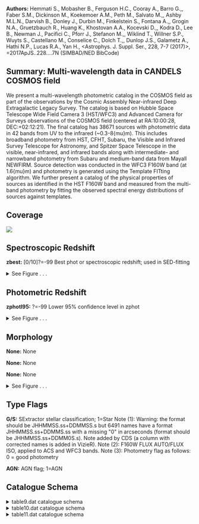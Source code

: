 

**Authors:** Hemmati S., Mobasher B., Ferguson H.C., Cooray A., Barro G.,, Faber S.M., Dickinson M., Koekemoer A.M., Peth M., Salvato M.,, Ashby M.L.N., Darvish B., Donley J., Durbin M., Finkelstein S., Fontana A.,, Grogin N.A., Gruetzbauch R., Huang K., Khostovan A.A., Kocevski D.,, Kodra D., Lee B., Newman J., Pacifici C., Pforr J., Stefanon M.,, Wiklind T., Willner S.P., Wuyts S., Castellano M., Conselice C., Dolch T.,, Dunlop J.S., Galametz A., Hathi N.P., Lucas R.A., Yan H., <Astrophys. J. Suppl. Ser., 228, 7-7 (2017)>, =2017ApJS..228....7N (SIMBAD/NED BibCode)

## Summary: Multi-wavelength data in CANDELS COSMOS field

We present a multi-wavelength photometric catalog in the COSMOS field as part of the observations by the Cosmic Assembly Near-infrared Deep Extragalactic Legacy Survey. The catalog is based on Hubble Space Telescope Wide Field Camera 3 (HST/WFC3) and Advanced Camera for Surveys observations of the COSMOS field (centered at RA:10:00:28, DEC:+02:12:21). The final catalog has 38671 sources with photometric data in 42 bands from UV to the infrared (~0.3-8{mu}m). This includes broadband photometry from HST, CFHT, Subaru, the Visible and Infrared Survey Telescope for Astronomy, and Spitzer Space Telescope in the visible, near-infrared, and infrared bands along with intermediate- and narrowband photometry from Subaru and medium-band data from Mayall NEWFIRM. Source detection was conducted in the WFC3 F160W band (at 1.6{mu}m) and photometry is generated using the Template FITting algorithm. We further present a catalog of the physical properties of sources as identified in the HST F160W band and measured from the multi-band photometry by fitting the observed spectral energy distributions of sources against templates.

## Coverage 

 

 
![](https://github.com/joshgithubbin/Lestrade/blob/main/pages/J_ApJS_228_7/im/coverage.png?raw=true)

## Spectroscopic Redshift 



**zbest:** [0/10]?=-99 Best phot or spectroscopic redshift; used in SED-fitting 




<details><summary>See Figure . . .</summary>

![](https://github.com/joshgithubbin/Lestrade/blob/main/pages/J_ApJS_228_7/im/ZSP.png?raw=true)

</details>

## Photometric Redshift 



**zphotl95:** ?=-99 Lower 95% confidence level in zphot 




<details><summary>See Figure . . .</summary>

![](https://github.com/joshgithubbin/Lestrade/blob/main/pages/J_ApJS_228_7/im//ZPH.png?raw=true)

</details>

## Morphology 



**None:** None 

**None:** None 

**None:** None 




<details><summary>See Figure . . .</summary>

![](https://github.com/joshgithubbin/Lestrade/blob/main/pages/J_ApJS_228_7/im//morphology.png?raw=true)

</details>
                      
## Type Flags 



**G/S:** SExtractor stellar classification; 1=Star Note (1): Warning: the format should be JHHMMSS.ss+DDMMSS.s but 6491 names have a format JHHMMSS.ss+DDMMS.ss with a missing "0" in arcseconds (format should be JHHMMSS.ss+DDMM0S.s). Note added by CDS (a column with corrected names is added in VizieR). Note (2): F160W FLUX AUTO/FLUX ISO, applied to ACS and WFC3 bands. Note (3): Photometry flag as follows: 0 = good photometry

**AGN:** AGN flag; 1=AGN



## Catalogue Schema 



<details>
<summary>table9.dat catalogue schema</summary>

| Bytes    | Format   | Units   | Label     | Explanations                                                                                                                                                                                                                                                                                                                                                                                                                       |
|:---------|:---------|:--------|:----------|:-----------------------------------------------------------------------------------------------------------------------------------------------------------------------------------------------------------------------------------------------------------------------------------------------------------------------------------------------------------------------------------------------------------------------------------|
| 1-   5   | I5       | ---     | Seq       | SExtractor identifier from F160W image (<[NHM2017] NNNNN> in Simbad)                                                                                                                                                                                                                                                                                                                                                               |
| 7-  27   | A21      | ---     | ---       | [CANDELS_COSMOS_F160W_]                                                                                                                                                                                                                                                                                                                                                                                                            |
| 28-  46  | A19      | ---     | ID        | IAU designation (1)                                                                                                                                                                                                                                                                                                                                                                                                                |
| 48-  57  | F10.6    | deg     | RAdeg     | Right Ascension in decimal degrees (J2000)                                                                                                                                                                                                                                                                                                                                                                                         |
| 59-  66  | F8.6     | deg     | DEdeg     | Declination in decimal degrees (J2000)                                                                                                                                                                                                                                                                                                                                                                                             |
| 68-  77  | F10.3    | uJy     | APCOR     | [-19091/102557] Aperture correction (2)                                                                                                                                                                                                                                                                                                                                                                                            |
| 79-  88  | E10.3    | uJy     | uCFHT     | [-6.1/5239] CFHT/MegaCam u band flux density                                                                                                                                                                                                                                                                                                                                                                                       |
| 90-  98  | E9.3     | uJy     | e_uCFHT   | [0.0006/1.5] Uncertainty in uCFHT                                                                                                                                                                                                                                                                                                                                                                                                  |
| 100- 109 | E10.3    | uJy     | gCFHT     | [-10.1/3489] CFHT/MegaCam g band flux density                                                                                                                                                                                                                                                                                                                                                                                      |
| 111- 119 | E9.3     | uJy     | e_gCFHT   | [0.0003/1.1] Uncertainty in gCFHT                                                                                                                                                                                                                                                                                                                                                                                                  |
| 121- 130 | E10.3    | uJy     | rCFHT     | [-11.1/3520] CFHT/MegaCam r band flux density                                                                                                                                                                                                                                                                                                                                                                                      |
| 132- 140 | E9.3     | uJy     | e_rCFHT   | [0.0004/1.2] Uncertainty in rCFHT                                                                                                                                                                                                                                                                                                                                                                                                  |
| 142- 151 | E10.3    | uJy     | iCFHT     | [-4.7/2560] CFHT/MegaCam i band flux density                                                                                                                                                                                                                                                                                                                                                                                       |
| 153- 161 | E9.3     | uJy     | e_iCFHT   | [0.0006/1.2] Uncertainty in iCFHT                                                                                                                                                                                                                                                                                                                                                                                                  |
| 163- 172 | E10.3    | uJy     | zCFHT     | [-13.5/8024] CFHT/MegaCam z band flux density                                                                                                                                                                                                                                                                                                                                                                                      |
| 174- 182 | E9.3     | uJy     | e_zCFHT   | [0.001/3] Uncertainty in zCFHT                                                                                                                                                                                                                                                                                                                                                                                                     |
| 184- 193 | E10.3    | uJy     | BSub      | [-0.05/199] Subaru/Suprime-Cam B band flux density                                                                                                                                                                                                                                                                                                                                                                                 |
| 195- 203 | E9.3     | uJy     | e_BSub    | [0.0001/0.3] Uncertainy in BSub                                                                                                                                                                                                                                                                                                                                                                                                    |
| 205- 214 | E10.3    | uJy     | gSub      | [-0.3/317] Subaru/Suprime-Cam g band flux density                                                                                                                                                                                                                                                                                                                                                                                  |
| 216- 224 | E9.3     | uJy     | e_gSub    | [0.0009/0.7] Uncertainy in gSub                                                                                                                                                                                                                                                                                                                                                                                                    |
| 226- 235 | E10.3    | uJy     | VSub      | [-0.2/314.1] Subaru/Suprime-Cam V band flux density                                                                                                                                                                                                                                                                                                                                                                                |
| 237- 245 | E9.3     | uJy     | e_VSub    | [0.0005/0.4] Uncertainy in VSub                                                                                                                                                                                                                                                                                                                                                                                                    |
| 247- 256 | E10.3    | uJy     | rSub      | [-0.2/447.5] Subaru/Suprime-Cam r band flux density                                                                                                                                                                                                                                                                                                                                                                                |
| 258- 266 | E9.3     | uJy     | e_rSub    | [0.0004/0.5] Uncertainy in rSub                                                                                                                                                                                                                                                                                                                                                                                                    |
| 268- 277 | E10.3    | uJy     | iSub      | [-0.2/667] Subaru/Suprime-Cam i band flux density                                                                                                                                                                                                                                                                                                                                                                                  |
| 279- 287 | E9.3     | uJy     | e_iSub    | [0.0004/1.2] Uncertainy in iSub                                                                                                                                                                                                                                                                                                                                                                                                    |
| 289- 298 | E10.3    | uJy     | zSub      | [-0.8/1000] Subaru/Suprime-Cam z band flux density                                                                                                                                                                                                                                                                                                                                                                                 |
| 300- 308 | E9.3     | uJy     | e_zSub    | [0.002/0.9] Uncertainy in zSub                                                                                                                                                                                                                                                                                                                                                                                                     |
| 310- 319 | E10.3    | uJy     | F606W     | [-3980/21960]?=-99 HST/ACS F606W band flux density                                                                                                                                                                                                                                                                                                                                                                                 |
| 321- 330 | E10.3    | uJy     | e_F606W   | [0/252]?=-99 Uncertainy in F606W                                                                                                                                                                                                                                                                                                                                                                                                   |
| 332- 341 | E10.3    | uJy     | F814W     | [-6487/31500]?=-99 HST/ACS F814W band flux density                                                                                                                                                                                                                                                                                                                                                                                 |
| 343- 352 | E10.3    | uJy     | e_F814W   | [0/386]?=-99 Uncertainy in F814W                                                                                                                                                                                                                                                                                                                                                                                                   |
| 354- 363 | E10.3    | uJy     | F125W     | [/14590]?=-99 HST/WFC3 F125W band flux density                                                                                                                                                                                                                                                                                                                                                                                     |
| 365- 374 | E10.3    | uJy     | e_F125W   | [0/13]?=-99 Uncertainy in F125W                                                                                                                                                                                                                                                                                                                                                                                                    |
| 376- 385 | E10.3    | uJy     | F160W     | [/27850]?=-99 HST/WFC3 F160W band flux density                                                                                                                                                                                                                                                                                                                                                                                     |
| 387- 396 | E10.3    | uJy     | e_F160W   | [0/13]?=-99 Uncertainy in F160W                                                                                                                                                                                                                                                                                                                                                                                                    |
| 398- 407 | E10.3    | uJy     | YVISTA    | [-6.3/24760] UltraVISTA Y band flux density                                                                                                                                                                                                                                                                                                                                                                                        |
| 409- 417 | E9.3     | uJy     | e_YVISTA  | [0.003/1.4] Uncertainty in YVISTA                                                                                                                                                                                                                                                                                                                                                                                                  |
| 419- 428 | E10.3    | uJy     | JVISTA    | [-1.8/12180] UltraVISTA J band flux density                                                                                                                                                                                                                                                                                                                                                                                        |
| 430- 438 | E9.3     | uJy     | e_JVISTA  | [0.004/0.8] Uncertainty in JVISTA                                                                                                                                                                                                                                                                                                                                                                                                  |
| 440- 449 | E10.3    | uJy     | HVISTA    | [-2.7/19080] UltraVISTA H band flux density                                                                                                                                                                                                                                                                                                                                                                                        |
| 451- 459 | E9.3     | uJy     | e_HVISTA  | [0.005/1.4] Uncertainty in HVISTA                                                                                                                                                                                                                                                                                                                                                                                                  |
| 461- 470 | E10.3    | uJy     | KsVISTA   | [-2.2/14520] UltraVISTA Ks  band flux density                                                                                                                                                                                                                                                                                                                                                                                      |
| 472- 480 | E9.3     | uJy     | e_KsVISTA | [0.007/0.9] Uncertainty in KsVISTA                                                                                                                                                                                                                                                                                                                                                                                                 |
| 482- 491 | E10.3    | uJy     | 3.4IRAC   | [-147/8816] Spitzer/IRAC 3.4um band flux density                                                                                                                                                                                                                                                                                                                                                                                   |
| 493- 501 | E9.3     | uJy     | e_3.4IRAC | [0.01/2] Uncertainty in 3.4IRAC                                                                                                                                                                                                                                                                                                                                                                                                    |
| 503- 512 | E10.3    | uJy     | 4.5IRAC   | [-93/5790] Spitzer/IRAC 4.5um band flux density                                                                                                                                                                                                                                                                                                                                                                                    |
| 514- 522 | E9.3     | uJy     | e_4.5IRAC | [0.01/1.7] Uncertainty in 4.5IRAC                                                                                                                                                                                                                                                                                                                                                                                                  |
| 524- 533 | E10.3    | uJy     | 5.8IRAC   | [-151/5548] Spitzer/IRAC 5.8um band flux density                                                                                                                                                                                                                                                                                                                                                                                   |
| 535- 544 | E10.3    | uJy     | e_5.8IRAC | [0.3/39]?=-99 Uncertainty in 5.8IRAC                                                                                                                                                                                                                                                                                                                                                                                               |
| 546- 555 | E10.3    | uJy     | 8.0IRAC   | [-151/3038] Spitzer/IRAC 8.0um band flux density                                                                                                                                                                                                                                                                                                                                                                                   |
| 557- 566 | E10.3    | uJy     | e_8.0IRAC | [0.3/45]?=-99 Uncertainty in 8.0IRAC                                                                                                                                                                                                                                                                                                                                                                                               |
| 568- 577 | E10.3    | uJy     | J1NFIRM   | [-224/12030] NEWFIRM J1 band flux density                                                                                                                                                                                                                                                                                                                                                                                          |
| 579- 587 | E9.3     | uJy     | e_J1NFIRM | [0.005/1.5] Uncertainty in J1NFIRM                                                                                                                                                                                                                                                                                                                                                                                                 |
| 589- 598 | E10.3    | uJy     | J2NFIRM   | [-159/11400] NEWFIRM J2 band flux density                                                                                                                                                                                                                                                                                                                                                                                          |
| 600- 608 | E9.3     | uJy     | e_J2NFIRM | [0.008/2.2] Uncertainty in J2NFIRM                                                                                                                                                                                                                                                                                                                                                                                                 |
| 610- 619 | E10.3    | uJy     | J3NFIRM   | [-165/9385] NEWFIRM J3 band flux density                                                                                                                                                                                                                                                                                                                                                                                           |
| 621- 629 | E9.3     | uJy     | e_J3NFIRM | [0.009/4] Uncertainty in J3NFIRM                                                                                                                                                                                                                                                                                                                                                                                                   |
| 631- 640 | E10.3    | uJy     | H1NFIRM   | [-144/16760] NEWFIRM H1 band flux density                                                                                                                                                                                                                                                                                                                                                                                          |
| 642- 650 | E9.3     | uJy     | e_H1NFIRM | [0.01/6.3] Uncertainty in H1NFIRM                                                                                                                                                                                                                                                                                                                                                                                                  |
| 652- 661 | E10.3    | uJy     | H2NFIRM   | [-309/18360] NEWFIRM H2 band flux density                                                                                                                                                                                                                                                                                                                                                                                          |
| 663- 671 | E9.3     | uJy     | e_H2NFIRM | [0.02/5] Uncertainty in H2NFIRM                                                                                                                                                                                                                                                                                                                                                                                                    |
| 673- 682 | E10.3    | uJy     | KNFIRM    | [-214/18980] NEWFIRM K band flux density                                                                                                                                                                                                                                                                                                                                                                                           |
| 684- 692 | E9.3     | uJy     | e_KNFIRM  | [0.02/17] Uncertainty in KNFIRM                                                                                                                                                                                                                                                                                                                                                                                                    |
| 694- 703 | E10.3    | uJy     | Sub427    | [-1/1967] Subaru IB427 (4263{AA}) band flux density                                                                                                                                                                                                                                                                                                                                                                                |
| 705- 713 | E9.3     | uJy     | e_Sub427  | [0.0009/1.1] Uncertainty in Sub427                                                                                                                                                                                                                                                                                                                                                                                                 |
| 715- 724 | E10.3    | uJy     | Sub464    | [-1.7/2521] Subaru IB464 (4635{AA}) band flux density                                                                                                                                                                                                                                                                                                                                                                              |
| 726- 734 | E9.3     | uJy     | e_Sub464  | [0.002/1.4] Uncertainty in Sub464                                                                                                                                                                                                                                                                                                                                                                                                  |
| 736- 745 | E10.3    | uJy     | Sub484    | [-0.5/665] Subaru IA484 (4849{AA}) band flux density                                                                                                                                                                                                                                                                                                                                                                               |
| 747- 755 | E9.3     | uJy     | e_Sub484  | [0.0008/0.8] Uncertainty in Sub484                                                                                                                                                                                                                                                                                                                                                                                                 |
| 757- 766 | E10.3    | uJy     | Sub505    | [-1.1/1724] Subaru IB505 (5062{AA}) band flux density                                                                                                                                                                                                                                                                                                                                                                              |
| 768- 776 | E9.3     | uJy     | e_Sub505  | [0.001/1] Uncertainty in Sub505                                                                                                                                                                                                                                                                                                                                                                                                    |
| 778- 787 | E10.3    | uJy     | Sub527    | [-0.2/747] Subaru IA527 (5261{AA}) band flux density                                                                                                                                                                                                                                                                                                                                                                               |
| 789- 797 | E9.3     | uJy     | e_Sub527  | [0.0007/0.8] Uncertainty in Sub527                                                                                                                                                                                                                                                                                                                                                                                                 |
| 799- 808 | E10.3    | uJy     | Sub574    | [-3.2/1584] Subaru IB574 (5764{AA}) band flux density                                                                                                                                                                                                                                                                                                                                                                              |
| 810- 818 | E9.3     | uJy     | e_Sub574  | [0.002/1.1] Uncertainty in Sub574                                                                                                                                                                                                                                                                                                                                                                                                  |
| 820- 829 | E10.3    | uJy     | Sub624    | [-1.7/903] Subaru IA624 (6232{AA}) band flux density                                                                                                                                                                                                                                                                                                                                                                               |
| 831- 839 | E9.3     | uJy     | e_Sub624  | [0.0008/0.8] Uncertainty in Sub624                                                                                                                                                                                                                                                                                                                                                                                                 |
| 841- 850 | E10.3    | uJy     | Sub679    | [-3/1456] Subaru IA679 (6780{AA}) band flux density                                                                                                                                                                                                                                                                                                                                                                                |
| 852- 860 | E9.3     | uJy     | e_Sub679  | [0.001/1] Uncertainty in Sub679                                                                                                                                                                                                                                                                                                                                                                                                    |
| 862- 871 | E10.3    | uJy     | Sub709    | [-1.3/933] Subaru IB709 (7073{AA}) band flux density                                                                                                                                                                                                                                                                                                                                                                               |
| 873- 881 | E9.3     | uJy     | e_Sub709  | [0.001/0.8] Uncertainty in Sub709                                                                                                                                                                                                                                                                                                                                                                                                  |
| 883- 892 | E10.3    | uJy     | Sub711    | [-1.8/2031] Subaru NB711 (7120{AA}) band flux density                                                                                                                                                                                                                                                                                                                                                                              |
| 894- 902 | E9.3     | uJy     | e_Sub711  | [0.001/1.2] Uncertainty in Sub711                                                                                                                                                                                                                                                                                                                                                                                                  |
| 904- 913 | E10.3    | uJy     | Sub738    | [-2/978] Subaru IA738 (7361{AA}) band flux density                                                                                                                                                                                                                                                                                                                                                                                 |
| 915- 923 | E9.3     | uJy     | e_Sub738  | [0.001/0.9] Uncertainty in Sub738                                                                                                                                                                                                                                                                                                                                                                                                  |
| 925- 934 | E10.3    | uJy     | Sub767    | [-1.9/1485] Subaru IA767 (7684{AA}) band flux density                                                                                                                                                                                                                                                                                                                                                                              |
| 936- 944 | E9.3     | uJy     | e_Sub767  | [0.002/1] Uncertainty in Sub767                                                                                                                                                                                                                                                                                                                                                                                                    |
| 946- 955 | E10.3    | uJy     | Sub816    | [-2/1537] Subaru NB816 (8149{AA}) band flux density                                                                                                                                                                                                                                                                                                                                                                                |
| 957- 965 | E9.3     | uJy     | e_Sub816  | [0.001/1] Uncertainty in Sub816                                                                                                                                                                                                                                                                                                                                                                                                    |
| 967- 976 | E10.3    | uJy     | Sub827    | [-4.6/1307] Subaru IB827 (8244{AA}) band flux density                                                                                                                                                                                                                                                                                                                                                                              |
| 978- 986 | E9.3     | uJy     | e_Sub827  | [0.002/1] Uncertainty in Sub827                                                                                                                                                                                                                                                                                                                                                                                                    |
| 988- 994 | F7.3     | pix     | FWHM      | [-2.3/444] SExtractor F160W image Full-Width at Half-Maximum                                                                                                                                                                                                                                                                                                                                                                       |
| 996- 996 | I1       | ---     | Flag      | [0/2]? Photometry flag (0=good) (3)                                                                                                                                                                                                                                                                                                                                                                                                |
| 998-1001 | F4.2     | ---     | G/S       | SExtractor stellar classification; 1=Star Note (1): Warning: the format should be JHHMMSS.ss+DDMMSS.s but 6491 names have a format JHHMMSS.ss+DDMMS.ss with a missing "0" in arcseconds (format should be JHHMMSS.ss+DDMM0S.s). Note added by CDS (a column with corrected names is added in VizieR). Note (2): F160W FLUX AUTO/FLUX ISO, applied to ACS and WFC3 bands. Note (3): Photometry flag as follows: 0 = good photometry |
| 1        | =        | bright  | stars     | and spikes associated with those stars; photometry for objects contaminated by this would be unreliable                                                                                                                                                                                                                                                                                                                            |
| 2        | =        | edges   | of        | the image as measured from the F160W rms maps.                                                                                                                                                                                                                                                                                                                                                                                     |

**Note**: Warning: the format should be JHHMMSS.ss+DDMMSS.s but 6491 names
    have a format JHHMMSS.ss+DDMMS.ss with a missing "0" in arcseconds
    (format should be JHHMMSS.ss+DDMM0S.s). Note added by CDS (a column with
    corrected names is added in VizieR).
Note (2): F160W FLUX AUTO/FLUX ISO, applied to ACS and WFC3 bands.
Note (3): Photometry flag as follows:
    0 = good photometry
    1 = bright stars and spikes associated with those stars; photometry for
         objects contaminated by this would be unreliable
    2 = edges of the image as measured from the F160W rms maps.

</details>

<details>
<summary>table10.dat catalogue schema</summary>

| Bytes   | Format   | Units        | Label      | Explanations                                                                                                                                                                                                                                                                                                                                                                                                                                                                                                                                                                                                                                                                                                                                                       |
|:--------|:---------|:-------------|:-----------|:-------------------------------------------------------------------------------------------------------------------------------------------------------------------------------------------------------------------------------------------------------------------------------------------------------------------------------------------------------------------------------------------------------------------------------------------------------------------------------------------------------------------------------------------------------------------------------------------------------------------------------------------------------------------------------------------------------------------------------------------------------------------|
| 1-  5   | I5       | ---          | Seq        | SExtractor identifier from F160W image (<[NHM2017] NNNNN> in Simbad)                                                                                                                                                                                                                                                                                                                                                                                                                                                                                                                                                                                                                                                                                               |
| 7- 14   | F8.4     | ---          | zspec      | [0.0027/2.5]?=-99 Spectroscopic redshift                                                                                                                                                                                                                                                                                                                                                                                                                                                                                                                                                                                                                                                                                                                           |
| 16- 18  | I3       | ---          | q_zspec    | [-99/3] Quality flag on zspec (1)                                                                                                                                                                                                                                                                                                                                                                                                                                                                                                                                                                                                                                                                                                                                  |
| 20- 26  | F7.3     | ---          | Wuyts      | [0/10]?=-99 Wuyts photometric redshift (2)                                                                                                                                                                                                                                                                                                                                                                                                                                                                                                                                                                                                                                                                                                                         |
| 28- 34  | F7.3     | ---          | 68lWuyts   | ?=-99 Lower 68% confidence level in 68lWuyts                                                                                                                                                                                                                                                                                                                                                                                                                                                                                                                                                                                                                                                                                                                       |
| 36- 42  | F7.3     | ---          | 68uWuyts   | ?=-99 Upper 68% confidence level in 68uWuyts                                                                                                                                                                                                                                                                                                                                                                                                                                                                                                                                                                                                                                                                                                                       |
| 44- 50  | F7.3     | ---          | 95lWuyts   | ?=-99 Lower 95% confidence level in 95lWuyts                                                                                                                                                                                                                                                                                                                                                                                                                                                                                                                                                                                                                                                                                                                       |
| 52- 58  | F7.3     | ---          | 95uWuyts   | ?=-99 Upper 95% confidence level in 95uWuyts                                                                                                                                                                                                                                                                                                                                                                                                                                                                                                                                                                                                                                                                                                                       |
| 60- 65  | F6.3     | ---          | Pforr      | [0.001/10] Pforr photometric redshift (2)                                                                                                                                                                                                                                                                                                                                                                                                                                                                                                                                                                                                                                                                                                                          |
| 67- 71  | F5.3     | ---          | 68lPforr   | Lower 68% confidence level in 68lPforr                                                                                                                                                                                                                                                                                                                                                                                                                                                                                                                                                                                                                                                                                                                             |
| 73- 78  | F6.3     | ---          | 68uPforr   | Upper 68% confidence level in 68uPforr                                                                                                                                                                                                                                                                                                                                                                                                                                                                                                                                                                                                                                                                                                                             |
| 80- 84  | F5.3     | ---          | 95lPforr   | Lower 95% confidence level in 95lPforr                                                                                                                                                                                                                                                                                                                                                                                                                                                                                                                                                                                                                                                                                                                             |
| 86- 91  | F6.3     | ---          | 95uPforr   | Upper 95% confidence level in 95uPforr                                                                                                                                                                                                                                                                                                                                                                                                                                                                                                                                                                                                                                                                                                                             |
| 93- 98  | F6.3     | ---          | Wiklind    | [0.05/10] Wiklind photometric redshift (2)                                                                                                                                                                                                                                                                                                                                                                                                                                                                                                                                                                                                                                                                                                                         |
| 100-104 | F5.3     | ---          | 68lWiklind | Lower 68% confidence level in 68lWiklind                                                                                                                                                                                                                                                                                                                                                                                                                                                                                                                                                                                                                                                                                                                           |
| 106-111 | F6.3     | ---          | 68uWiklind | Upper 68% confidence level in 68uWiklind                                                                                                                                                                                                                                                                                                                                                                                                                                                                                                                                                                                                                                                                                                                           |
| 113-117 | F5.3     | ---          | 95lWiklind | Lower 95% confidence level in 95lWiklind                                                                                                                                                                                                                                                                                                                                                                                                                                                                                                                                                                                                                                                                                                                           |
| 119-124 | F6.3     | ---          | 95uWiklind | Upper 95% confidence level in 95uWiklind                                                                                                                                                                                                                                                                                                                                                                                                                                                                                                                                                                                                                                                                                                                           |
| 126-130 | F5.3     | ---          | Finkel     | [0/10] Finkelstein photometric redshift (2)                                                                                                                                                                                                                                                                                                                                                                                                                                                                                                                                                                                                                                                                                                                        |
| 132-136 | F5.3     | ---          | 68lFinkel  | Lower 68% confidence level in 68lFinkel                                                                                                                                                                                                                                                                                                                                                                                                                                                                                                                                                                                                                                                                                                                            |
| 138-142 | F5.3     | ---          | 68uFinkel  | Upper 68% confidence level in 68uFinkel                                                                                                                                                                                                                                                                                                                                                                                                                                                                                                                                                                                                                                                                                                                            |
| 144-148 | F5.3     | ---          | 95lFinkel  | Lower 95% confidence level in 95lFinkel                                                                                                                                                                                                                                                                                                                                                                                                                                                                                                                                                                                                                                                                                                                            |
| 150-154 | F5.3     | ---          | 95uFinkel  | Upper 95% confidence level in 95uFinkel                                                                                                                                                                                                                                                                                                                                                                                                                                                                                                                                                                                                                                                                                                                            |
| 156-162 | F7.3     | ---          | Gruetz     | [0/10]?=-99 Gruetz photometric redshift (2)                                                                                                                                                                                                                                                                                                                                                                                                                                                                                                                                                                                                                                                                                                                        |
| 164-170 | F7.3     | ---          | 68lGruetz  | ?=-99 Lower 68% confidence level in 68lGruetz                                                                                                                                                                                                                                                                                                                                                                                                                                                                                                                                                                                                                                                                                                                      |
| 172-178 | F7.3     | ---          | 68uGruetz  | ?=-99 Upper 68% confidence level in 68uGruetz                                                                                                                                                                                                                                                                                                                                                                                                                                                                                                                                                                                                                                                                                                                      |
| 180-186 | F7.3     | ---          | 95lGruetz  | ?=-99 Lower 95% confidence level in 95lGruetz                                                                                                                                                                                                                                                                                                                                                                                                                                                                                                                                                                                                                                                                                                                      |
| 188-194 | F7.3     | ---          | 95uGruetz  | ?=-99 Upper 95% confidence level in 95uGruetz                                                                                                                                                                                                                                                                                                                                                                                                                                                                                                                                                                                                                                                                                                                      |
| 196-202 | F7.3     | ---          | Salvato    | [0.03/10]?=-99 Salvato photometric redshift (2)                                                                                                                                                                                                                                                                                                                                                                                                                                                                                                                                                                                                                                                                                                                    |
| 204-210 | F7.3     | ---          | 68lSalvato | ?=-99 Lower 68% confidence level in 68lSalvato                                                                                                                                                                                                                                                                                                                                                                                                                                                                                                                                                                                                                                                                                                                     |
| 212-218 | F7.3     | ---          | 68uSalvato | ?=-99 Upper 68% confidence level in 68uSalvato                                                                                                                                                                                                                                                                                                                                                                                                                                                                                                                                                                                                                                                                                                                     |
| 220-224 | F5.3     | ---          | 95lSalvato | Lower 95% confidence level in 95lSalvato                                                                                                                                                                                                                                                                                                                                                                                                                                                                                                                                                                                                                                                                                                                           |
| 226-230 | F5.3     | ---          | 95uSalvato | Upper 95% confidence level in 95uSalvato Note (1): Quality flag as follows:                                                                                                                                                                                                                                                                                                                                                                                                                                                                                                                                                                                                                                                                                        |
| 1       | =        | secure       | (418       | occurrences),                                                                                                                                                                                                                                                                                                                                                                                                                                                                                                                                                                                                                                                                                                                                                      |
| 2       | =        | intermediate | (114       | occurrences),                                                                                                                                                                                                                                                                                                                                                                                                                                                                                                                                                                                                                                                                                                                                                      |
| 3       | =        | uncertain    | (116       | occurrences), -99 = no value (38023 occurrences). Note (2): References for each of these model codes are provided in Table 7 in Appendix B, excerpt below: PI           Code    Template Set     References Finkelstein  EAZY    EAZY+BX418       Brammer+ 2008ApJ...686.1503B Erb+ 2010ApJ...719.1168E Gruetzbauch  EAZY    EAZY             Brammer+ 2008ApJ...686.1503B Pforr        HyperZ  Maraston05       Bolzonella+ 2000A&A...363..476B Maraston 2005MNRAS.362..799M Salvato      LePhare BC03+Polletta    Arnouts & Ilbert 2011ascl.soft08009A Bruzual & Charlot 2003MNRAS.344.1000B Polletta+ 2007ApJ...663...81P Wiklind      WikZ    BC03             Wiklind+ 2008ApJ...676..781W Wuyts        EAZY    EAZY             Brammer+ 2008ApJ...686.1503B |

**Note**: Quality flag as follows:
    1 = secure (418 occurrences),
    2 = intermediate (114 occurrences),
    3 = uncertain (116 occurrences),
  -99 = no value (38023 occurrences).
Note (2): References for each of these model codes are provided in Table 7
          in Appendix B, excerpt below:
 
 PI           Code    Template Set     References
 
 Finkelstein  EAZY    EAZY+BX418       Brammer+ 2008ApJ...686.1503B
                                       Erb+ 2010ApJ...719.1168E
 Gruetzbauch  EAZY    EAZY             Brammer+ 2008ApJ...686.1503B
 Pforr        HyperZ  Maraston05       Bolzonella+ 2000A&A...363..476B
                                       Maraston 2005MNRAS.362..799M
 Salvato      LePhare BC03+Polletta    Arnouts & Ilbert 2011ascl.soft08009A
                                       Bruzual & Charlot 2003MNRAS.344.1000B
                                       Polletta+ 2007ApJ...663...81P
 Wiklind      WikZ    BC03             Wiklind+ 2008ApJ...676..781W
 Wuyts        EAZY    EAZY             Brammer+ 2008ApJ...686.1503B

</details>

<details>
<summary>table11.dat catalogue schema</summary>

| Bytes   | Format   | Units   | Label     | Explanations                                                                                                                                                                                                                                                                                      |
|:--------|:---------|:--------|:----------|:--------------------------------------------------------------------------------------------------------------------------------------------------------------------------------------------------------------------------------------------------------------------------------------------------|
| 1-  5   | I5       | ---     | Seq       | SExtractor identifier from F160W image (<[NHM2017] NNNNN> in Simbad)                                                                                                                                                                                                                              |
| 7- 12   | F6.3     | mag     | Hmag      | [12.7/32.6]?=99 F160W SExtractor MAG AUTO for convenience                                                                                                                                                                                                                                         |
| 14- 14  | I1       | ---     | PFlag     | [0/2] Photometry flag (0=good; otherwise use with caution or bad)                                                                                                                                                                                                                                 |
| 16- 19  | F4.2     | ---     | G/S       | SExtractor stellar classification; 1=Star                                                                                                                                                                                                                                                         |
| 21- 21  | I1       | ---     | AGN       | AGN flag; 1=AGN                                                                                                                                                                                                                                                                                   |
| 23- 30  | F8.4     | ---     | zbest     | [0/10]?=-99 Best phot or spectroscopic redshift; used in SED-fitting                                                                                                                                                                                                                              |
| 32- 39  | F8.4     | ---     | zspec     | [0/5.7]?=-99 Spectroscopic redshift                                                                                                                                                                                                                                                               |
| 41- 43  | I3       | ---     | q_zspec   | [-99/3] Quality of zspec; 1=good                                                                                                                                                                                                                                                                  |
| 45- 49  | F5.3     | ---     | zphot     | [0/10] Photometric redshift                                                                                                                                                                                                                                                                       |
| 51- 56  | F6.2     | ---     | zphotl68  | ?=-99 Lower 68% confidence level in zphot                                                                                                                                                                                                                                                         |
| 58- 62  | F5.2     | ---     | zphotu68  | Upper 68% confidence level in zphot                                                                                                                                                                                                                                                               |
| 64- 69  | F6.2     | ---     | zphotl95  | ?=-99 Lower 95% confidence level in zphot                                                                                                                                                                                                                                                         |
| 71- 75  | F5.2     | ---     | zphotu95  | Upper 95% confidence level in zphot                                                                                                                                                                                                                                                               |
| 77- 82  | F6.2     | ---     | zCOSMOS   | [0/10]?=-99 COSMOS catalog photometric redshift                                                                                                                                                                                                                                                   |
| 84- 91  | E8.2     | [Msun]  | Mass      | [4.2/14] Log CANDELS reference median stellar mass                                                                                                                                                                                                                                                |
| 93-100  | E8.2     | [Msun]  | e_Mass    | [0.006/6] Standard deviation on Mass                                                                                                                                                                                                                                                              |
| 102-109 | E8.2     | [Msun]  | Mneb      | [3.4/13.6] Log median stellar mass include nebular component                                                                                                                                                                                                                                      |
| 111-119 | E9.2     | [Msun]  | e_Mneb    | [0/4]?=-99 Standard deviation on Mneb                                                                                                                                                                                                                                                             |
| 121-126 | F6.2     | [Msun]  | M14cons   | [-43/12.1] Log stellar mass from Method 14_cons                                                                                                                                                                                                                                                   |
| 128-133 | F6.2     | [Msun]  | M11tau    | [7/12]?=-99 Log stellar mass from Method 11_taus                                                                                                                                                                                                                                                  |
| 135-139 | F5.2     | [Msun]  | M6tauNEB  | [1.5/14] Log stellar mass from Method 6_tau_NEB                                                                                                                                                                                                                                                   |
| 141-146 | F6.2     | [Msun]  | M13tau    | [3.9/14.4]?=-99 Log stellar mass from Method 13_tau                                                                                                                                                                                                                                               |
| 148-152 | F5.2     | [Msun]  | M12       | [-9/13.1] Log stellar mass from Method 12                                                                                                                                                                                                                                                         |
| 154-158 | F5.2     | [Msun]  | M6tau     | [1.5/13.7] Log stellar mass from Method 6_tau                                                                                                                                                                                                                                                     |
| 160-164 | F5.2     | [Msun]  | M2tau     | [3.7/14] Log stellar mass from Method 2_tau                                                                                                                                                                                                                                                       |
| 166-170 | F5.2     | [Msun]  | M6deltau  | [1.7/13.5] Log stellar mass from Method 6_deltau                                                                                                                                                                                                                                                  |
| 172-176 | F5.2     | [Msun]  | M6invtau  | [1.5/13.4] Log stellar mass from Method 6_invtau                                                                                                                                                                                                                                                  |
| 178-183 | F6.2     | [Msun]  | M10       | [2.6/14]?=-99 Log stellar mass from Method 10                                                                                                                                                                                                                                                     |
| 185-190 | F6.2     | [Msun]  | M4        | [1.3/14]?=-99 Log stellar mass from Method 4                                                                                                                                                                                                                                                      |
| 192-197 | F6.2     | [Msun]  | M14lin    | [6.3/12]?=-99 Log stellar mass from Method 14_lin                                                                                                                                                                                                                                                 |
| 199-204 | F6.2     | [Msun]  | M14deltau | [6.3/12]?=-99 Log stellar mass from Method 14_deltau                                                                                                                                                                                                                                              |
| 206-211 | F6.2     | [Msun]  | M14tau    | [6.3/11.8]?=-99 Log stellar mass from Method 14_tau                                                                                                                                                                                                                                               |
| 213-218 | F6.2     | [Msun]  | M14inctau | [6.3/12.1]?=-99 Log stellar mass from Method 14_inctau                                                                                                                                                                                                                                            |
| 220-225 | F6.2     | [Msun]  | M14       | [6.3/11.7]?=-99 Log stellar mass from Method 14                                                                                                                                                                                                                                                   |
| 227-234 | E8.2     | [Msun]  | Mneblin   | [3.4/13.6] Log median stellar mass (1)                                                                                                                                                                                                                                                            |
| 236-244 | E9.2     | [Msun]  | e_Mneblin | [0/194]?=-99 Standard deviation in Mneblin                                                                                                                                                                                                                                                        |
| 246-253 | E8.2     | [Msun]  | Mlin      | [4.5/13.8] Log median stellar mass (2)                                                                                                                                                                                                                                                            |
| 255-262 | E8.2     | [Msun]  | e_Mlin    | [0.006/102000] Standard deviation in Mlin Note (1): Including nebular component calculated by the Hodges-Lehmann estimator in the linear space and standard deviation. Note (2): With no nebular component calculated by the Hodges-Lehmann estimator in the linear space and standard deviation. |

**Note**: Including nebular component calculated by the Hodges-Lehmann
          estimator in the linear space and standard deviation.
Note (2): With no nebular component calculated by the Hodges-Lehmann estimator
          in the linear space and standard deviation.

</details>

        
        